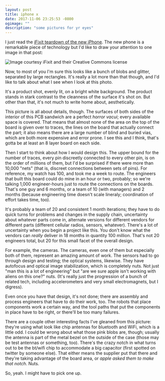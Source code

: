 ```yaml
---
layout: post
title: iphone x
date: 2017-11-06 23:25:53 -0800
ogimage: ""
description: "some pictures for yr eyes"
---
```


I just read the [iFixit teardown of the new iPhone](https://www.ifixit.com/Teardown/iPhone+X+Teardown/98975). The new phone is a remarkable piece of technology but I'd like to draw your attention to one image in that post:

![Image courtesy iFixit and their Creative Commons license](https://d3nevzfk7ii3be.cloudfront.net/igi/OYsIHWAHwVUNSilS)

Now, to most of you I'm sure this looks like a bunch of blobs and glitter, separated by large rectangles. It's really a lot more than that though, and I'd like to talk about what I see when I look at this photo.

It's a product shot, evenly lit, on a bright white background. The product stands in stark contrast to the cleanness of the surface it's shot on. But other than that, it's not much to write home about, aesthetically.

This picture is all about details, though. The surfaces of both sides of the interior of this PCB sandwich are a perfect _horror vacui_; every available space is covered. That means that almost none of the area on the top of the board is given over to traces, the lines on the board that actually connect the part; it also means there are a large number of blind and buried vias, which are both more expensive and error prone. I see this and I think, that's gotta be at least an 8 layer board on each side.

Then I start to think about how I would design this. The upper bound for the number of traces, every pin discreetly connected to every other pin, is on the order of millions of them, but I'd be surprised if there were more than 10,000 "nets" (that is, discreet connections between sets of pins). For reference, my watch has 100, and took me a week to route. The engineers that built this board could do mine in an hour or two, probably; so we're talking 1,000 engineer-hours just to route the connections on the boards. That's one guy and 6 months, or a team of 10 (with managers) and 2 months (because engineering time doesn't scale lineraly; coordination of effort takes time, too).

It's probably a team of 20 and consistent 1 month iterations; they have to do quick turns for problems and changes in the supply chain, uncertainty about whatever parts come in, alternate versions for different vendors for different parts (different cellular radios, sensors, whatever). There's a lot of uncertainty when you begin a project like this. You don't know what the vendors can _really_ deliver in 18 months in quantity 100 million. That's not 20 engineers total, but 20 for this small facet of the overall design.

For example, the cameras. The cameras, even one of them but especially both of them, represent an amazing amount of work. The sensors had to go through design and testing; the optical systems, likewise. They have autofocus and optical image stabilization, which is completely nuts. Not just "man this is a lot of engineering" but "are we sure apple isn't working with aliens on this one?" nuts. (It's really just the progression of a bunch of related tech, including accelerometers and very small electromagnets, but I digress).

Even once you have that design, it's not done; there are assembly and process engineers that have to do their work, too. The robots that place components work a certain way, and the tool paths that put the components in place have to be right, or there'll be too many failures.

There are a couple other interesting facts I've gleaned from this picture: they're using what look like chip antennas for bluetooth and WiFi, which is a little odd. I could be wrong about what those pink blobs are, though; usually the antenna is part of the metal bezel on the outside of the case (those may be test antennas or something, too). There's the crazy notch in what turns out to be the bt/wifi chip to accommodate a big capacitor (first spotted on twitter by someone else). That either means the supplier put that there and they're taking advantage of the board area, or _apple asked them to make that notch_. Nuts.

So, yeah. I might have to pick one up.
